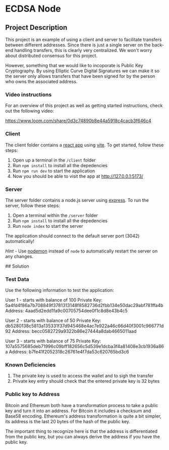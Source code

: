 # ECDSA Node

## Project Description

This project is an example of using a client and server to facilitate transfers between different addresses. Since there is just a single server on the back-end handling transfers, this is clearly very centralized. We won't worry about distributed consensus for this project.

However, something that we would like to incoporate is Public Key Cryptography. By using Elliptic Curve Digital Signatures we can make it so the server only allows transfers that have been signed for by the person who owns the associated address.

### Video instructions
For an overview of this project as well as getting started instructions, check out the following video:

https://www.loom.com/share/0d3c74890b8e44a5918c4cacb3f646c4
 
### Client

The client folder contains a [react app](https://reactjs.org/) using [vite](https://vitejs.dev/). To get started, follow these steps:

1. Open up a terminal in the `/client` folder
2. Run `npm install` to install all the depedencies
3. Run `npm run dev` to start the application 
4. Now you should be able to visit the app at http://127.0.0.1:5173/

### Server

The server folder contains a node.js server using [express](https://expressjs.com/). To run the server, follow these steps:

1. Open a terminal within the `/server` folder 
2. Run `npm install` to install all the depedencies 
3. Run `node index` to start the server 

The application should connect to the default server port (3042) automatically! 

_Hint_ - Use [nodemon](https://www.npmjs.com/package/nodemon) instead of `node` to automatically restart the server on any changes.

## Solution

### Test Data

Use the following information to test the application:

User 1 - starts with balance of 100
Private Key: 5a4fd4f86a7b708849f3781313148f8582736d2fbb134e50dac29abf781ffa4b
Address:     4aad5d2edd1fa9c00705754dee0f1c8d8e43b4c5

User 2 - starts with balance of 50
Private Key: db5280138c5813a135331f37d945468e4ac7e922a46c66d40f3001c966771d92
Address:     becc0582729a9322b86e27444a8dab4665011aad

User 3 - starts with balance of 75
Private Key: 107a5575685deb71996c09bff182656c5d539e1dcba3f4a81408e3cb1936a86a
Address:     b7fe41f2052318c26761e4f7da53c620765bd3c6

### Known Deficiencies

1. The private key is used to access the wallet and to sigh the transfer
2. Private key entry should check that the entered private key is 32 bytes

### Public key to Address

Bitcoin and Ethereum both have a transformation process to take a public key and turn it into an address. For Bitcoin it includes a checksum and Base58 encoding. Ethereum's address transformation is quite a bit simpler, its address is the last 20 bytes of the hash of the public key.

The important thing to recognize here is that the address is differentiated from the public key, but you can always derive the address if you have the public key.

